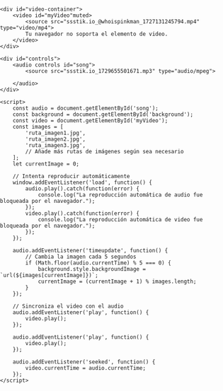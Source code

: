 <!DOCTYPE html>
<html lang="es">
<head>
    <meta charset="UTF-8">
    <meta name="viewport" content="width=device-width, initial-scale=1.0">
    <title>Proyecto Musical Universitario</title>
    <style>
        body, html {
            margin: 0;
            padding: 0;
            height: 100%;
            overflow: hidden;
        }
        #background {
            position: fixed;
            top: 0;
            left: 0;
            width: 100%;
            height: 100%;
            background-size: cover;
            transition: background-image 1s ease-in-out;
            z-index: 1;
        }
        #controls {
            position: fixed;
            bottom: 20px;
            left: 50%;
            transform: translateX(-50%);
            z-index: 1000;
        }
        #video-container {
            position: fixed;
            top: 0;
            left: 0;
            width: 100%;
            height: 100%;
            z-index: 2;
        }
        video {
            width: 90%;
            height: 90%;
            object-fit: cover;
        }
    </style>
</head>
<body>
    <div id="background"></div>
    
    <div id="video-container">
        <video id="myVideo"muted>
            <source src="ssstik.io_@whoispinkman_1727131245794.mp4" type="video/mp4">
            Tu navegador no soporta el elemento de video.
        </video>
    </div>

    <div id="controls">
        <audio controls id="song">
            <source src="ssstik.io_1729655501671.mp3" type="audio/mpeg">
           
        </audio>
    </div>

    <script>
        const audio = document.getElementById('song');
        const background = document.getElementById('background');
        const video = document.getElementById('myVideo');
        const images = [
            'ruta_imagen1.jpg',
            'ruta_imagen2.jpg',
            'ruta_imagen3.jpg',
            // Añade más rutas de imágenes según sea necesario
        ];
        let currentImage = 0;

        // Intenta reproducir automáticamente
        window.addEventListener('load', function() {
            audio.play().catch(function(error) {
                console.log("La reproducción automática de audio fue bloqueada por el navegador.");
            });
            video.play().catch(function(error) {
                console.log("La reproducción automática de video fue bloqueada por el navegador.");
            });
        });

        audio.addEventListener('timeupdate', function() {
            // Cambia la imagen cada 5 segundos
            if (Math.floor(audio.currentTime) % 5 === 0) {
                background.style.backgroundImage = `url(${images[currentImage]})`;
                currentImage = (currentImage + 1) % images.length;
            }
        });

        // Sincroniza el video con el audio
        audio.addEventListener('play', function() {
            video.play();
        });

        audio.addEventListener('play', function() {
            video.play();
        });

        audio.addEventListener('seeked', function() {
            video.currentTime = audio.currentTime;
        });
    </script>
</body>
</html>

